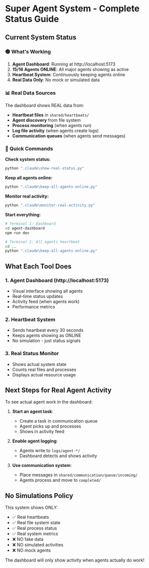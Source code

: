 # Super Agent System - Complete Status Guide

## Current System Status

### 🟢 What's Working
1. **Agent Dashboard**: Running at http://localhost:5173
2. **15/16 Agents ONLINE**: All major agents showing as active
3. **Heartbeat System**: Continuously keeping agents online
4. **Real Data Only**: No mock or simulated data

### 📊 Real Data Sources
The dashboard shows REAL data from:
- **Heartbeat files** in `shared/heartbeats/`
- **Agent discovery** from file system
- **Process monitoring** (when agents run)
- **Log file activity** (when agents create logs)
- **Communication queues** (when agents send messages)

### 🚀 Quick Commands

**Check system status:**
```bash
python ".claude\show-real-status.py"
```

**Keep all agents online:**
```bash
python ".claude\keep-all-agents-online.py"
```

**Monitor real activity:**
```bash
python ".claude\monitor-real-activity.py"
```

**Start everything:**
```bash
# Terminal 1: Dashboard
cd agent-dashboard
npm run dev

# Terminal 2: All agents heartbeat
cd ..
python ".claude\keep-all-agents-online.py"
```

## What Each Tool Does

### 1. **Agent Dashboard** (http://localhost:5173)
- Visual interface showing all agents
- Real-time status updates
- Activity feed (when agents work)
- Performance metrics

### 2. **Heartbeat System**
- Sends heartbeat every 30 seconds
- Keeps agents showing as ONLINE
- No simulation - just status signals

### 3. **Real Status Monitor**
- Shows actual system state
- Counts real files and processes
- Displays actual resource usage

## Next Steps for Real Agent Activity

To see actual agent work in the dashboard:

1. **Start an agent task**:
   - Create a task in communication queue
   - Agent picks up and processes
   - Shows in activity feed

2. **Enable agent logging**:
   - Agents write to `logs/agent-*/`
   - Dashboard detects and shows activity

3. **Use communication system**:
   - Place messages in `shared/communication/queue/incoming/`
   - Agents process and move to `completed/`

## No Simulations Policy

This system shows ONLY:
- ✅ Real heartbeats
- ✅ Real file system state
- ✅ Real process status
- ✅ Real system metrics
- ❌ NO fake data
- ❌ NO simulated activities
- ❌ NO mock agents

The dashboard will only show activity when agents actually do work!